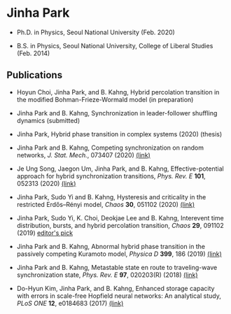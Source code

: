 # Jinha Park
- Ph.D. in Physics, Seoul National University (Feb. 2020)

- B.S. in Physics, Seoul National University, College of Liberal Studies (Feb. 2014)

## Publications
- Hoyun Choi, Jinha Park, and B. Kahng, Hybrid percolation transition in the modified Bohman-Frieze-Wormald model (in preparation)

- Jinha Park and B. Kahng, Synchronization in leader-follower shuffling dynamics (submitted)
- Jinha Park, Hybrid phase transition in complex systems (2020) (thesis)
- Jinha Park and B. Kahng, Competing synchronization on random networks, *J. Stat. Mech.*, 073407 (2020) [(link)](https://doi.org/10.1088/1742-5468/ab97b0)
- Je Ung Song, Jaegon Um, Jinha Park, and B. Kahng, Effective-potential approach for hybrid synchronization transitions, *Phys. Rev. E* **101**, 052313 (2020) [(link)](https://doi.org/10.1103/PhysRevE.101.052313)
- Jinha Park, Sudo Yi and B. Kahng, Hysteresis and criticality in the restricted Erdős–Rényi model, *Chaos* **30**, 051102 (2020) [(link)](https://doi.org/10.1063/5.0008189)
- Jinha Park, Sudo Yi, K. Choi, Deokjae Lee and B. Kahng, Interevent time distribution, bursts, and hybrid percolation transition, *Chaos* **29**, 091102 (2019) [editor's pick](https://doi.org/10.1063/1.5121775)
- Jinha Park and B. Kahng, Abnormal hybrid phase transition in the passively competing Kuramoto model, *Physica D* **399**, 186 (2019) [(link)](https://doi.org/10.1016/j.physd.2019.05.010)
- Jinha Park and B. Kahng, Metastable state en route to traveling-wave synchronization state, *Phys. Rev. E* **97**, 020203(R) (2018) [(link)](https://doi.org/10.1103/PhysRevE.97.020203)
- Do-Hyun Kim, Jinha Park, and B. Kahng, Enhanced storage capacity with errors in scale-free Hopfield neural networks: An analytical study, *PLoS ONE* **12**, e0184683 (2017) [(link)](https://doi.org/10.1371/journal.pone.0184683)
